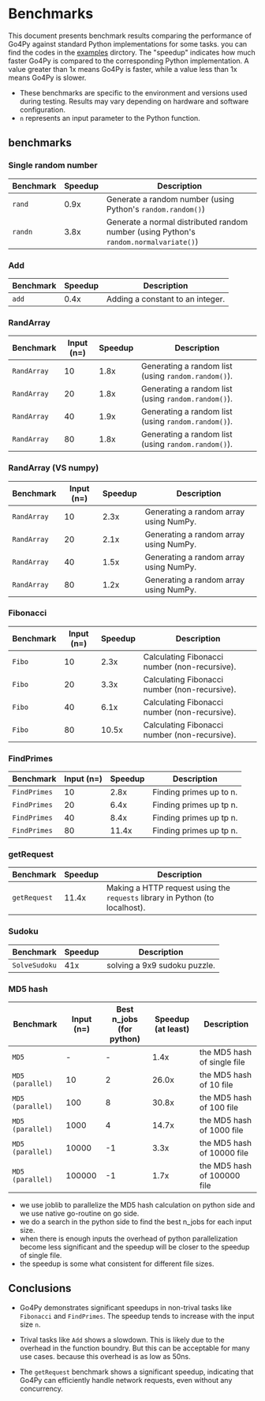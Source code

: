 # Benchmarks

This document presents benchmark results comparing the performance of Go4Py against standard Python implementations for some tasks. you can find the codes in the [examples](/examples/benchmarks/) dirctory. The "speedup" indicates how much faster Go4Py is compared to the corresponding Python implementation. A value greater than 1x means Go4Py is faster, while a value less than 1x means Go4Py is slower.

*   These benchmarks are specific to the environment and versions used during testing. Results may vary depending on hardware and software configuration.
*   `n` represents an input parameter to the Python function.

## benchmarks

### Single random number

| Benchmark          |    Speedup | Description                                                                                                |
|--------------------|----------------|-----------------------------------------------------------------------------------------------------------|
| `rand`             | 0.9x           | Generate a random number (using Python's `random.random()`)         |
| `randn`            | 3.8x           | Generate a normal distributed random number (using Python's `random.normalvariate()`)  |

### Add

| Benchmark          |  Speedup | Description                                                                                                |
|---------------------|----------------|-----------------------------------------|
| `add`           | 0.4x           | Adding a constant to an integer.                                 |

### RandArray

| Benchmark          | Input (n=) |  Speedup | Description                                                                                                |
|--------------------|------------|----------------|------------------------------------------------------------------------------------------------------------|
| `RandArray`     | 10         | 1.8x           | Generating a random list (using `random.random()`).                                                  |
| `RandArray`     | 20         | 1.8x           | Generating a random list (using `random.random()`).                                                  |
| `RandArray`     | 40         | 1.9x           | Generating a random list (using `random.random()`).                                                  |
| `RandArray`     | 80         | 1.8x           | Generating a random list (using `random.random()`).                                                  |

### RandArray (VS numpy)

| Benchmark          | Input (n=) |  Speedup | Description                                                                                                |
|--------------------|------------|----------------|------------------------------------------------------------------------------------------------------------|
| `RandArray`  | 10         | 2.3x           | Generating a random array using NumPy.                                                                     |
| `RandArray`  | 20         | 2.1x           | Generating a random array using NumPy.                                                                     |
| `RandArray`  | 40         | 1.5x           | Generating a random array using NumPy.                                                                     |
| `RandArray`  | 80         | 1.2x           | Generating a random array using NumPy.                                                                     |

### Fibonacci

| Benchmark          | Input (n=) |  Speedup | Description                                                                                                |
|--------------------|------------|----------------|------------------------------------------------------------------------------------------------------------|
| `Fibo`          | 10         | 2.3x           | Calculating Fibonacci number (non-recursive).             |
| `Fibo`          | 20         | 3.3x           | Calculating Fibonacci number (non-recursive).             |
| `Fibo`          | 40         | 6.1x           | Calculating Fibonacci number (non-recursive).             |
| `Fibo`          | 80         | 10.5x          | Calculating Fibonacci number (non-recursive).             |

### FindPrimes

| Benchmark          | Input (n=) |  Speedup | Description                                                                                                |
|--------------------|------------|----------------|------------------------------------------------------------------------------------------------------------|
| `FindPrimes`    | 10         | 2.8x           | Finding primes up to n.                                 |
| `FindPrimes`    | 20         | 6.4x           | Finding primes up tp n.                                 |
| `FindPrimes`    | 40         | 8.4x           | Finding primes up tp n.                                 |
| `FindPrimes`    | 80         | 11.4x          | Finding primes up tp n.                                 |

### getRequest

| Benchmark          | Speedup | Description                                                                                                |
|--------------------|----------------|------------------------------------------------------------------------------------------------------------|
| `getRequest`       | 11.4x          | Making a HTTP request using the `requests` library in Python (to localhost).     |

### Sudoku

| Benchmark          | Speedup | Description                                                                                                |
|--------------------|----------------|------------------------------------------------------------------------------------------------------------|
| `SolveSudoku`       | 41x          | solving a 9x9 sudoku puzzle.

### MD5 hash

| Benchmark          | Input (n=) | Best n_jobs (for python) | Speedup (at least) | Description                          | 
|--------------------|------------|-------------|------------|------------------------|
| `MD5`                    | -       | -     | 1.4x    | the MD5 hash of single file  |
| `MD5 (parallel)`         | 10      | 2     | 26.0x   | the MD5 hash of 10 file      |
| `MD5 (parallel)`         | 100     | 8     | 30.8x   | the MD5 hash of 100 file     |
| `MD5 (parallel)`         | 1000    | 4     | 14.7x   | the MD5 hash of 1000 file    |
| `MD5 (parallel)`         | 10000   | -1    | 3.3x    | the MD5 hash of 10000 file   |
| `MD5 (parallel)`         | 100000  | -1    | 1.7x    | the MD5 hash of 100000 file  |
 * we use joblib to parallelize the MD5 hash calculation on python side and we use native go-routine on go side.
 * we do a search in the python side to find the best n_jobs for each input size.
 * when there is enough inputs the overhead of python parallelization become less significant and the speedup will be closer to the speedup of single file.
 * the speedup is some what consistent for different file sizes.
## Conclusions

* Go4Py demonstrates significant speedups in non-trival tasks like `Fibonacci` and `FindPrimes`. The speedup tends to increase with the input size `n`.

* Trival tasks like `Add` shows a slowdown. This is likely due to the overhead in the function boundry. But this can be acceptable for many use cases. because this overhead is as low as 50ns.

* The `getRequest` benchmark shows a significant speedup, indicating that Go4Py can efficiently handle network requests, even without any concurrency.

